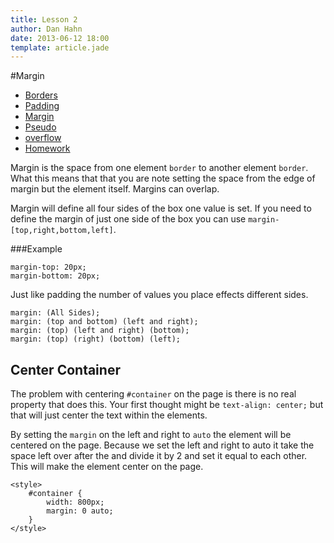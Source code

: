 ```yaml
---
title: Lesson 2
author: Dan Hahn
date: 2013-06-12 18:00
template: article.jade
---
```


#Margin

* [Borders]()
* [Padding](padding.html)
* [Margin](margin.html)
* [Pseudo](pseudo.html)
* [overflow](overflow.html)
* [Homework](homework.html)

Margin is the space from one element `border` to another element `border`. What this means that that you are note setting the space from the edge of margin but the element itself.  Margins can overlap.

Margin will define all four sides of the box one value is set. If you need to define the margin of just one side of the box you can use `margin-[top,right,bottom,left]`.

###Example

	margin-top: 20px;
	margin-bottom: 20px;

Just like padding the number of values you place effects different sides.

	margin: (All Sides);
	margin: (top and bottom) (left and right);
	margin: (top) (left and right) (bottom);
	margin: (top) (right) (bottom) (left);

## Center Container

The problem with centering `#container` on the page is there is no real property that does this. Your first thought might be `text-align: center;` but that will just center the text within the elements.

By setting the `margin` on the left and right to `auto` the element will be centered on the page. Because we set the left and right to auto it take the space left over after the and divide it by 2 and set it equal to each other. This will make the element center on the page.

	<style>
		#container {
			width: 800px;
			margin: 0 auto;
		}
	</style>

<script src="lesson-2.js"></script>